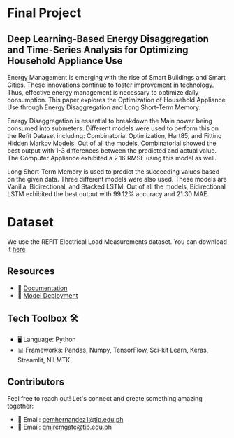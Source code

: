 # Final Project

## Deep Learning-Based Energy Disaggregation and Time-Series Analysis for Optimizing Household Appliance Use

Energy Management is emerging with the rise of Smart Buildings and Smart Cities. These innovations continue to foster improvement in technology. Thus, effective energy management is necessary to optimize daily consumption.  This paper explores the Optimization of Household Appliance Use through Energy Disaggregation and Long Short-Term Memory. 

Energy Disaggregation is essential to breakdown the Main power being consumed into submeters. Different models were used to perform this on the Refit Dataset including: Combinatorial Optimization, Hart85, and Fitting Hidden Markov Models. Out of all the models, Combinatorial showed the best output with 1-3 differences between the predicted and actual value. The Computer Appliance exhibited a 2.16 RMSE using this model as well. 

Long Short-Term Memory is used to predict the succeeding values based on the given data. Three different models were also used. These models are Vanilla, Bidirectional, and Stacked LSTM. Out of all the models, Bidirectional LSTM exhibited the best output with 99.12% accuracy and 21.30 MAE.


# Dataset
We use the REFIT Electrical Load Measurements dataset. You can download it [here](http://redd.csail.mit.edu/)

## Resources

- 📝 [Documentation](https://docs.google.com/document/d/1e4FqXgJTkmWHHPit0uLjlXsDWBhsTcFJLHS-gIApYOE/edit?usp=sharing) 
- 📱 [Model Deployment](https://drive.google.com/file/d/1gpa-ZKc8wMn9QFrCWCz7U9q3ZL5mj7MX/view?usp=sharing) 

## Tech Toolbox 🛠️

- 🖥️ Language: Python
- 📊 Frameworks: Pandas, Numpy, TensorFlow, Sci-kit Learn, Keras, Streamlit, NILMTK

## Contributors

Feel free to reach out! Let's connect and create something amazing together:

- 📧 Email: [qemhernandez1@tip.edu.ph](mailto:qemhernandez1@tip.edu.ph)
- 📧 Email: [qmjremgate@tip.edu.ph](mailto:qmjremgate@tip.edu.ph)
